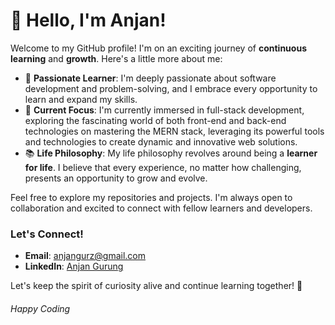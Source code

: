 # 👋 Hello, I'm Anjan!

Welcome to my GitHub profile! I'm on an exciting journey of **continuous learning** and **growth**. Here's a little more about me:

- 🌟 **Passionate Learner**: I'm deeply passionate about software development and problem-solving, and I embrace every opportunity to learn and expand my skills.
- 🚀 **Current Focus**: I'm currently immersed in full-stack development, exploring the fascinating world of both front-end and back-end technologies on mastering the MERN stack, leveraging its powerful tools and technologies to create dynamic and innovative web solutions.
- 📚 **Life Philosophy**: My life philosophy revolves around being a **learner for life**. I believe that every experience, no matter how challenging, presents an opportunity to grow and evolve.

Feel free to explore my repositories and projects. I'm always open to collaboration and excited to connect with fellow learners and developers.

### Let's Connect!
- **Email**: anjangurz@gmail.com
- **LinkedIn**: [Anjan Gurung](https://www.linkedin.com/in/anjan-gurung-b1a18a285)


Let's keep the spirit of curiosity alive and continue learning together! 🚀
###### Happy Coding
<!---
AnjanGurz/AnjanGurz is a ✨ special ✨ repository because its `README.md` (this file) appears on your GitHub profile.
You can click the Preview link to take a look at your changes.
--->
